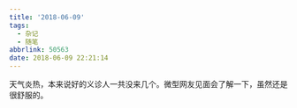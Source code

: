```yaml
---
title: '2018-06-09'
tags:
  - 杂记
  - 随笔
abbrlink: 50563
date: 2018-06-09 22:21:14
---
```

天气炎热，本来说好的义诊人一共没来几个。微型网友见面会了解一下，虽然还是很舒服的。

